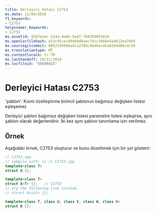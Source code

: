 ```yaml
---
title: Derleyici Hatası C2753
ms.date: 11/04/2016
f1_keywords:
- C2753
helpviewer_keywords:
- C2753
ms.assetid: 92bfeeac-524a-4a8e-9a4f-fb8269055826
ms.openlocfilehash: e13c45cec99e60d8aec7dcc3db8e5a4813ea7de9
ms.sourcegitcommit: 6052185696adca270bc9bdbec45a626dd89cdcdd
ms.translationtype: MT
ms.contentlocale: tr-TR
ms.lasthandoff: 10/31/2018
ms.locfileid: "50509415"
---
```

# <a name="compiler-error-c2753"></a>Derleyici Hatası C2753

'*şablon*': Kısmi özelleştirme birincil şablonun bağımsız değişken listesi eşleşemez

Derleyici şablon bağımsız değişken listesi parametre listesi eşleşirse, aynı şablon olarak değerlendirir. İki kez aynı şablon tanımlama izin verilmez.

## <a name="example"></a>Örnek

Aşağıdaki örnek, C2753 oluşturur ve bunu düzeltmek için bir yol gösterir:

```cpp
// C2753.cpp
// compile with: cl /c C2753.cpp
template<class T>
struct A {};

template<class T>
struct A<T> {};   // C2753
// try the following line instead
// struct A<int> {};

template<class T, class U, class V, class W, class X>
struct B {};
```